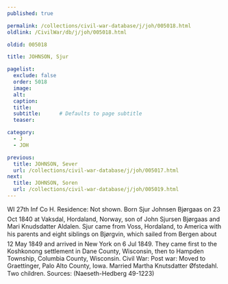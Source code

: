 ```yaml
---
published: true

permalink: /collections/civil-war-database/j/joh/005018.html
oldlink: /CivilWar/db/j/joh/005018.html

oldid: 005018

title: JOHNSON, Sjur

pagelist:
  exclude: false
  order: 5018
  image: 
  alt:
  caption:
  title:
  subtitle:      # Defaults to page subtitle
  teaser:

category: 
  - J 
  - JOH

previous:
  title: JOHNSON, Sever
  url: /collections/civil-war-database/j/joh/005017.html  
next:
  title: JOHNSON, Soren
  url: /collections/civil-war-database/j/joh/005019.html   
---
```

WI 27th Inf Co H. Residence: Not shown. Born &#147;Sjur Johnsen Bj&oslash;rgaas&#148; on 23 Oct 1840 at Vaksdal, Hordaland, Norway, son of John Sjursen Bj&oslash;rgaas and Mari Knudsdatter Aldalen. Sjur came from Voss, Hordaland, to America with his parents and eight siblings on &#147;Bj&oslash;rgvin&#148;, which sailed from Bergen about 12 May 1849 and arrived in New York on 6 Jul 1849. They came first to the Koshkonong settlement in Dane County, Wisconsin, then to Hampden Township, Columbia County, Wisconsin. Civil War: Post war: Moved to Graettinger, Palo Alto County, Iowa. Married Martha Knutsdatter &Oslash;fstedahl. Two children. Sources: (Naeseth-Hedberg &#146;49-1223)
